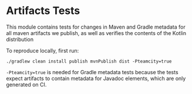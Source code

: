 # Artifacts Tests

This module contains tests for changes in Maven and Gradle metadata for all maven artifacts we publish, 
as well as verifies the contents of the Kotlin distribution

To reproduce locally, first run:

```shell
./gradlew clean install publish mvnPublish dist -Pteamcity=true
```

`-Pteamcity=true` is needed for Gradle metadata tests because the tests expect artifacts to contain metadata for Javadoc elements, 
which are only generated on CI.
